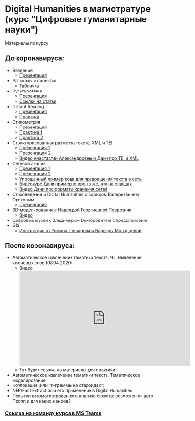 # Digital Humanities в магистратуре (курс "Цифровые гуманитарные науки")

Материалы по курсу

## До коронавируса:

* Введение 
  * [Презентация](https://danilsko.github.io/slides/dhmasters/intro.html) 
* Рассказы о проектах
  * [Табличка](https://docs.google.com/spreadsheets/d/1S4oj2aEjFPYp_fYZQHrDlX3ZkgJYvPDvxJFeJ6aYi70/edit?usp=sharing)
* Культуромика 
  * [Презентация](Culturomics_MA_DH.pdf)
  * [Ссылки на статьи](culturomics_links.md)
* Distant Reading
  * [Презентация](https://danilsko.github.io/slides/dhmasters/distantreading)
  * [Практика](https://github.com/dhhse/dhcourse/blob/gh-pages/dr_practice/practice1.md)
* Стилометрия
  * [Презентация](https://slides.com/danilsko/stylometry_dh_ma)
  * [Практика 1](https://github.com/dhhse/dhcourse/blob/master/stylometry/stylometry_28_10_2019.md)
  * [Практика 2](https://github.com/dhhse/dhcourse/blob/master/stylometry/stylometry_13_11_2019.md)
* Структурированная разметка текста; XML и TEI
  * [Презентация 1](https://docs.google.com/presentation/d/1mYpnBKQ1eP9Txn-YlOaz2KhUOoVM9IcFu-aPzALz860/edit)
  * [Презентация 2](https://docs.google.com/presentation/d/1SpxXLPXHedEEwFk9OivDim6NiDV84Q6G1EIgZa1LQgk/edit)
  * [Видео Анастастии Александровны и Дани про TEI и XML](https://www.youtube.com/playlist?list=PL_KRBkoNptAVhODLNdHabJ8RapY5Td_8d) 
* Сетевой анализ
  * [Презентация 1](https://danilsko.github.io/slides/networks_dhmasters.html)
  * [Презентация 2](https://danilsko.github.io/slides/networks_reminder.html#/)
  * [Упрощенный пример кода для превращения текста в сеть](https://github.com/dhhse/dhcourse/blob/master/networks/text2graf_sample.py)
  * [Видеокурс Дани примерно про то же, что на слайдах](https://www.youtube.com/watch?v=eonQ2vzDKEA&list=PL_KRBkoNptAUUhQApck9yW1V3qdcA-KQk&index=3&t=10s)
  * [Видео Дани про форматы хранения сетей](https://youtu.be/Cic5NT4szdQ)
* Стиховедение и Digital Humanities с Борисом Валерьевичем Ореховым
  * [Презентация](https://cloud.mail.ru/public/3pDC/7MCwJwCY8)
* 3D-моделирование с Надеждой Георгиевной Поврозник
  * [Видео](https://drive.google.com/drive/folders/1Y0wpebp7MIQ4V3xV9Oq8l84uma31wuhE)
* Цифровые музеи с Владимиром Викторовичем Определеновым
* GIS
  * [Инструкция от Романа Гончарова и Варвары Молодцовой](https://docs.google.com/document/d/170If4w9U71HhcU-iJvqqEaAsZwSNxoPI7FJyzCca20E/edit)

## После коронавируса:

* Автоматическое извлечение тематики текста. Ч.I. Выделение ключевых слов (08.04.2020)
  * Видео <iframe width="560" height="315" src="https://www.youtube.com/embed/718Bl4m2088" frameborder="0" allow="accelerometer; autoplay; encrypted-media; gyroscope; picture-in-picture" allowfullscreen></iframe>
  * Тут будет ссылка на материалы для практики
* Автоматическое извлечение тематики текста. Тематическое моделирование
* Коллокации (или "n-граммы на стероидах")
* NER/Fact Extraction и его применение в Digital Humanities
* Попытки автоматизированного анализа сюжета: возможен ли авто-Пропп и для каких жанров?

### [Ссылка на команду курса в MS Teams](https://teams.microsoft.com/l/team/19%3a518f054c2f2e42dd8dc64df8f8ce0556%40thread.tacv2/conversations?groupId=4587aa95-4885-4aa8-9c72-ae3b13af8aef&tenantId=21f26c24-0793-4b07-a73d-563cd2ec235f)
